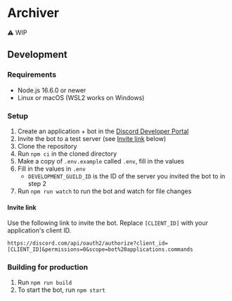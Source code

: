# Archiver
⚠ WIP

## Development

### Requirements
* Node.js 16.6.0 or newer
* Linux or macOS (WSL2 works on Windows)

### Setup
1. Create an application + bot in the [Discord Developer Portal](https://discord.com/developers)
2. Invite the bot to a test server (see [Invite link](#invite-link) below)
3. Clone the repository
4. Run `npm ci` in the cloned directory
5. Make a copy of `.env.example` called `.env`, fill in the values
6. Fill in the values in `.env`
    * `DEVELOPMENT_GUILD_ID` is the ID of the server you invited the bot to in step 2
7. Run `npm run watch` to run the bot and watch for file changes

#### Invite link
Use the following link to invite the bot. Replace `[CLIENT_ID]` with your application's client ID.
```
https://discord.com/api/oauth2/authorize?client_id=[CLIENT_ID]&permissions=0&scope=bot%20applications.commands
```

### Building for production
1. Run `npm run build`
2. To start the bot, run `npm start`
